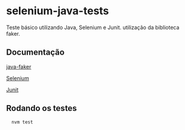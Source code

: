 # selenium-java-tests

Teste básico utilizando Java, Selenium e Junit. utilização da biblioteca faker.

## Documentação

[java-faker](https://github.com/DiUS/java-faker)

[Selenium](https://www.selenium.dev/)

[Junit](https://junit.org/)

## Rodando os testes

```bash
  nvm test
```